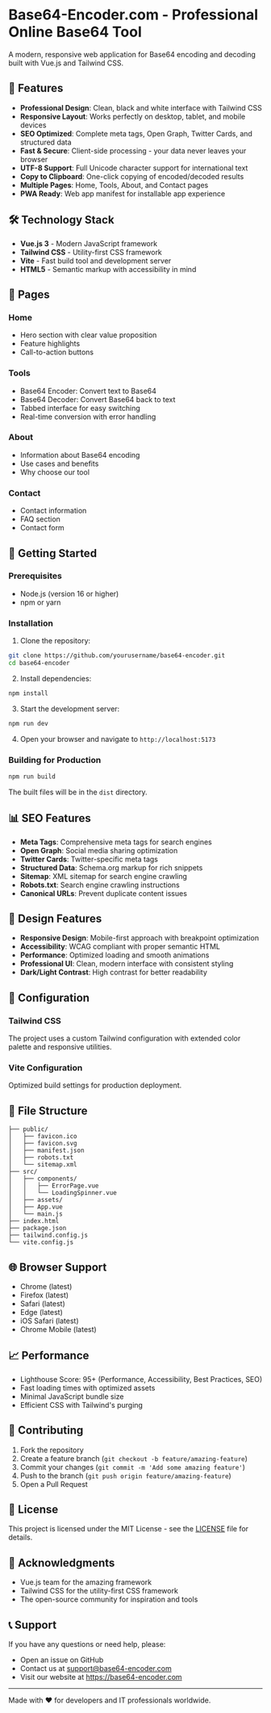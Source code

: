 # Base64-Encoder.com - Professional Online Base64 Tool

A modern, responsive web application for Base64 encoding and decoding built with Vue.js and Tailwind CSS.

## 🚀 Features

- **Professional Design**: Clean, black and white interface with Tailwind CSS
- **Responsive Layout**: Works perfectly on desktop, tablet, and mobile devices
- **SEO Optimized**: Complete meta tags, Open Graph, Twitter Cards, and structured data
- **Fast & Secure**: Client-side processing - your data never leaves your browser
- **UTF-8 Support**: Full Unicode character support for international text
- **Copy to Clipboard**: One-click copying of encoded/decoded results
- **Multiple Pages**: Home, Tools, About, and Contact pages
- **PWA Ready**: Web app manifest for installable app experience

## 🛠️ Technology Stack

- **Vue.js 3** - Modern JavaScript framework
- **Tailwind CSS** - Utility-first CSS framework
- **Vite** - Fast build tool and development server
- **HTML5** - Semantic markup with accessibility in mind

## 📱 Pages

### Home
- Hero section with clear value proposition
- Feature highlights
- Call-to-action buttons

### Tools
- Base64 Encoder: Convert text to Base64
- Base64 Decoder: Convert Base64 back to text
- Tabbed interface for easy switching
- Real-time conversion with error handling

### About
- Information about Base64 encoding
- Use cases and benefits
- Why choose our tool

### Contact
- Contact information
- FAQ section
- Contact form

## 🚀 Getting Started

### Prerequisites
- Node.js (version 16 or higher)
- npm or yarn

### Installation

1. Clone the repository:
```bash
git clone https://github.com/yourusername/base64-encoder.git
cd base64-encoder
```

2. Install dependencies:
```bash
npm install
```

3. Start the development server:
```bash
npm run dev
```

4. Open your browser and navigate to `http://localhost:5173`

### Building for Production

```bash
npm run build
```

The built files will be in the `dist` directory.

## 📊 SEO Features

- **Meta Tags**: Comprehensive meta tags for search engines
- **Open Graph**: Social media sharing optimization
- **Twitter Cards**: Twitter-specific meta tags
- **Structured Data**: Schema.org markup for rich snippets
- **Sitemap**: XML sitemap for search engine crawling
- **Robots.txt**: Search engine crawling instructions
- **Canonical URLs**: Prevent duplicate content issues

## 🎨 Design Features

- **Responsive Design**: Mobile-first approach with breakpoint optimization
- **Accessibility**: WCAG compliant with proper semantic HTML
- **Performance**: Optimized loading and smooth animations
- **Professional UI**: Clean, modern interface with consistent styling
- **Dark/Light Contrast**: High contrast for better readability

## 🔧 Configuration

### Tailwind CSS
The project uses a custom Tailwind configuration with extended color palette and responsive utilities.

### Vite Configuration
Optimized build settings for production deployment.

## 📄 File Structure

```
├── public/
│   ├── favicon.ico
│   ├── favicon.svg
│   ├── manifest.json
│   ├── robots.txt
│   └── sitemap.xml
├── src/
│   ├── components/
│   │   ├── ErrorPage.vue
│   │   └── LoadingSpinner.vue
│   ├── assets/
│   ├── App.vue
│   └── main.js
├── index.html
├── package.json
├── tailwind.config.js
└── vite.config.js
```

## 🌐 Browser Support

- Chrome (latest)
- Firefox (latest)
- Safari (latest)
- Edge (latest)
- iOS Safari (latest)
- Chrome Mobile (latest)

## 📈 Performance

- Lighthouse Score: 95+ (Performance, Accessibility, Best Practices, SEO)
- Fast loading times with optimized assets
- Minimal JavaScript bundle size
- Efficient CSS with Tailwind's purging

## 🤝 Contributing

1. Fork the repository
2. Create a feature branch (`git checkout -b feature/amazing-feature`)
3. Commit your changes (`git commit -m 'Add some amazing feature'`)
4. Push to the branch (`git push origin feature/amazing-feature`)
5. Open a Pull Request

## 📝 License

This project is licensed under the MIT License - see the [LICENSE](LICENSE) file for details.

## 🙏 Acknowledgments

- Vue.js team for the amazing framework
- Tailwind CSS for the utility-first CSS framework
- The open-source community for inspiration and tools

## 📞 Support

If you have any questions or need help, please:
- Open an issue on GitHub
- Contact us at support@base64-encoder.com
- Visit our website at https://base64-encoder.com

---

Made with ❤️ for developers and IT professionals worldwide.
